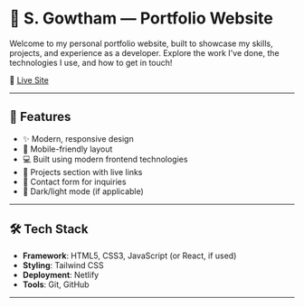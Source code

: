 # 💼 S. Gowtham — Portfolio Website

Welcome to my personal portfolio website, built to showcase my skills, projects, and experience as a developer. Explore the work I've done, the technologies I use, and how to get in touch!

🔗 [Live Site]([https://sgowtham.netlify.app/)

---

## 📌 Features

- ✨ Modern, responsive design
- 📱 Mobile-friendly layout
- 💻 Built using modern frontend technologies
- 🧩 Projects section with live links
- 📇 Contact form for inquiries
- 🌙 Dark/light mode (if applicable)

---

## 🛠 Tech Stack

- **Framework**: HTML5, CSS3, JavaScript (or React, if used)
- **Styling**: Tailwind CSS
- **Deployment**: Netlify
- **Tools**: Git, GitHub

---
